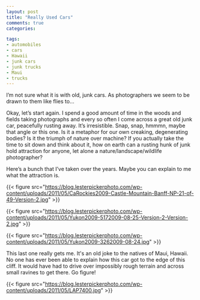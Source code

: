 ```yaml
---
layout: post
title: "Really Used Cars"
comments: true
categories:

tags:
- automobiles
- cars
- Hawaii
- junk cars
- junk trucks
- Maui
- trucks
---
```

I’m not sure what it is with old, junk cars. As photographers we seem to be drawn to them like flies to…

Okay, let’s start again. I spend a good amount of time in the woods and fields taking photographs and every so often I come across a great old junk car, peacefully rusting away. It’s irresistible. Snap, snap, hmmmn, maybe that angle or this one. Is it a metaphor for our own creaking, degenerating bodies? Is it the triumph of nature over machine? If you actually take the time to sit down and think about it, how on earth can a rusting hunk of junk hold attraction for anyone, let alone a nature/landscape/wildlife photographer?

Here’s a bunch that I’ve taken over the years. Maybe you can explain to me what the attraction is.

{{< figure src="https://blog.lesterpickerphoto.com/wp-content/uploads/2011/05/CaRockies2009-Castle-Mountain-Banff-NP-21-of-49-Version-2.jpg" >}}


{{< figure src="https://blog.lesterpickerphoto.com/wp-content/uploads/2011/05/Yukon2009-5172009-08-25-Version-2-Version-2.jpg" >}}


{{< figure src="https://blog.lesterpickerphoto.com/wp-content/uploads/2011/05/Yukon2009-3262009-08-24.jpg" >}}

This last one really gets me. It's an old joke to the natives of Maui, Hawaii. No one has ever been able to explain how this car got to the edge of this cliff. It would have had to drive over impossibly rough terrain and across small ravines to get there. Go figure!

{{< figure src="https://blog.lesterpickerphoto.com/wp-content/uploads/2011/05/LAP7400.jpg" >}}

